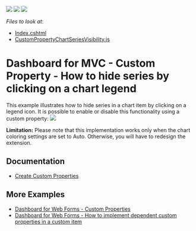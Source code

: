 <!-- default badges list -->
![](https://img.shields.io/endpoint?url=https://codecentral.devexpress.com/api/v1/VersionRange/323660338/21.2.1%2B)
[![](https://img.shields.io/badge/Open_in_DevExpress_Support_Center-FF7200?style=flat-square&logo=DevExpress&logoColor=white)](https://supportcenter.devexpress.com/ticket/details/T959915)
[![](https://img.shields.io/badge/📖_How_to_use_DevExpress_Examples-e9f6fc?style=flat-square)](https://docs.devexpress.com/GeneralInformation/403183)
<!-- default badges end -->
<!-- default file list -->
*Files to look at*:

* [Index.cshtml](./CS/MvcDashboard/Views/Home/Index.cshtml)
* [CustomPropertyChartSeriesVisibility.js](./CS/MvcDashboard/Content/CustomPropertyChartSeriesVisibility.js)
<!-- default file list end -->

# Dashboard for MVC - Custom Property - How to hide series by clicking on a chart legend

This example illustrates how to hide series in a chart item by clicking on a legend icon. It is possible to enable or disable this functionality using a custom property:
![](images/cs_chart_legend_click.png)

**Limitation:**
Please note that this implementation works only when the chart coloring settings are set to Auto. Otherwise, you will have to redesign the extension.

## Documentation

- [Create Custom Properties](https://docs.devexpress.com/Dashboard/401702/web-dashboard/ui-elements-and-customization/create-custom-properties)

## More Examples

- [Dashboard for Web Forms - Custom Properties](https://github.com/DevExpress-Examples/asp-net-web-forms-dashboard-custom-properties-sample)
- [Dashboard for Web Forms - How to implement dependent custom properties in a custom item](https://github.com/DevExpress-Examples/CustomItemDependentProperties)
